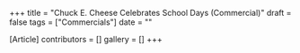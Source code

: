 +++
title = "Chuck E. Cheese Celebrates School Days (Commercial)"
draft = false
tags = ["Commercials"]
date = ""

[Article]
contributors = []
gallery = []
+++